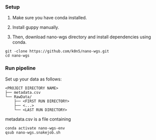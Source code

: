 ### Setup

1. Make sure you have conda installed.

2. Install guppy manually.

3. Then, download nano-wgs directory and install dependencies using conda.
```
git -clone https://github.com/k0n5/nano-wgs.git
cd nano-wgs
```

### Run pipeline

Set up your data as follows:
```
<PROJECT DIRECTORY NAME>
├── metadata.csv
└── RawData/
    ├── <FIRST RUN DIRECTORY>
    ├── <...>
    └── <LAST RUN DIRECTORY>
```

metadata.csv is a file containing

```
conda activate nano-wgs-env
qsub nano-wgs.snakejob.sh
```
